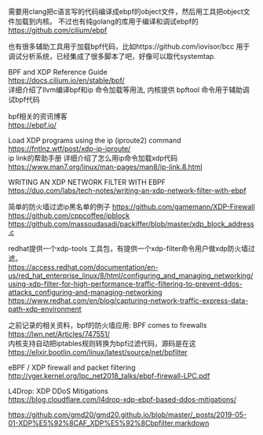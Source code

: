 需要用clang把c语言写的代码编译成ebpf的object文件，然后用工具把object文件加载到内核。
不过也有纯golang的库用于编译和调试ebpf的  https://github.com/cilium/ebpf   

也有很多辅助工具用于加载bpf代码，比如https://github.com/iovisor/bcc 用于调试分析系统，已经集成了很多脚本了吧，好像可以取代systemtap.





BPF and XDP Reference Guide   
https://docs.cilium.io/en/stable/bpf/     
详细介绍了llvm编译bpf和ip 命令加载等用法, 内核提供 bpftool 命令用于辅助调试bpf代码   


bpf相关的资讯博客   
https://ebpf.io/   


Load XDP programs using the ip (iproute2) command   
https://fntlnz.wtf/post/xdp-ip-iproute/   
ip link的帮助手册 详细介绍了怎么用ip命令加载xdp代码   
https://www.man7.org/linux/man-pages/man8/ip-link.8.html   


WRITING AN XDP NETWORK FILTER WITH EBPF   
https://duo.com/labs/tech-notes/writing-an-xdp-network-filter-with-ebpf


简单的防火墙过滤ip黑名单的例子
https://github.com/gamemann/XDP-Firewall   
https://github.com/cppcoffee/ipblock   
https://github.com/massoudasadi/packiffer/blob/master/xdp_block_address.c   

redhat提供一个xdp-tools 工具包，有提供一个xdp-filter命令用户做xdp防火墙过滤。   
https://access.redhat.com/documentation/en-us/red_hat_enterprise_linux/8/html/configuring_and_managing_networking/using-xdp-filter-for-high-performance-traffic-filtering-to-prevent-ddos-attacks_configuring-and-managing-networking   
https://www.redhat.com/en/blog/capturing-network-traffic-express-data-path-xdp-environment


之前记录的相关资料，bpf的防火墙应用:
BPF comes to firewalls   
https://lwn.net/Articles/747551/     
内核支持自动把iptables规则转换为bpf过滤代码，源码是在这 https://elixir.bootlin.com/linux/latest/source/net/bpfilter

eBPF / XDP firewall and packet filtering   
http://vger.kernel.org/lpc_net2018_talks/ebpf-firewall-LPC.pdf   

L4Drop: XDP DDoS Mitigations   
https://blog.cloudflare.com/l4drop-xdp-ebpf-based-ddos-mitigations/   

https://github.com/gmd20/gmd20.github.io/blob/master/_posts/2019-05-01-XDP%E5%92%8CAF_XDP%E5%92%8Cbpfilter.markdown
